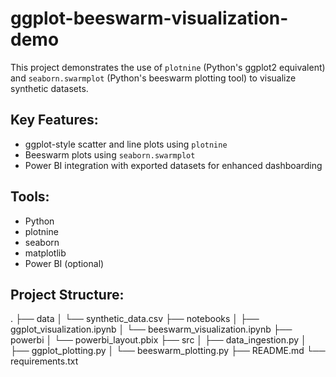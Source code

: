 # ggplot-beeswarm-visualization-demo

This project demonstrates the use of `plotnine` (Python's ggplot2 equivalent) and `seaborn.swarmplot` (Python's beeswarm plotting tool) to visualize synthetic datasets.

## Key Features:
- ggplot-style scatter and line plots using `plotnine`
- Beeswarm plots using `seaborn.swarmplot`
- Power BI integration with exported datasets for enhanced dashboarding

## Tools:
- Python
- plotnine
- seaborn
- matplotlib
- Power BI (optional)

## Project Structure:
.
├── data
│   └── synthetic_data.csv
├── notebooks
│   ├── ggplot_visualization.ipynb
│   └── beeswarm_visualization.ipynb
├── powerbi
│   └── powerbi_layout.pbix
├── src
│   ├── data_ingestion.py
│   ├── ggplot_plotting.py
│   └── beeswarm_plotting.py
├── README.md
└── requirements.txt
